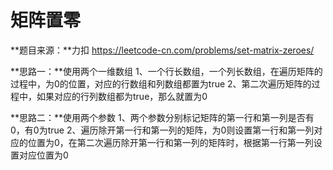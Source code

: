 # 矩阵置零

**题目来源：**力扣
https://leetcode-cn.com/problems/set-matrix-zeroes/

**思路一：**使用两个一维数组
1、一个行长数组，一个列长数组，在遍历矩阵的过程中，为0的位置，对应的行数组和列数组都置为true
2、第二次遍历矩阵的过程中，如果对应的行列数组都为true，那么就置为0


**思路二：**使用两个参数
1、两个参数分别标记矩阵的第一行和第一列是否有0，有0为true
2、遍历除开第一行和第一列的矩阵，为0则设置第一行和第一列对应的位置为0，在第二次遍历除开第一行和第一列的矩阵时，根据第一行第一列设置对应位置为0

